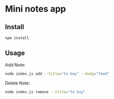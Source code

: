 # Mini notes app

## Install

````bash
npm install
````

## Usage

Add Note:
````bash
node index.js add --title="to buy" --body="food"
````

Delete Note:
````bash
node index.js remove --title="to buy"
````
